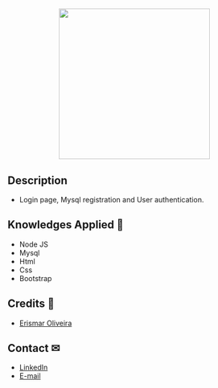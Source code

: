 <h1 align="center">
  <div background-color='#ff90000'>
    <img width="300" src="https://github.com/erismaroliveira/tela-de-login-node-js/blob/main/githuboctacat.png"/>
  </div>
</h1>

## Description
  - Login page, Mysql registration and User authentication.

## Knowledges Applied 🚀
 - Node JS
 - Mysql
 - Html
 - Css
 - Bootstrap

## Credits 👏
  - <a target="_blank" href="https://erismaroliveira.github.io/">Erismar Oliveira</a>

## Contact ✉
  - <a target="_blank" href="https://www.linkedin.com/in/erismar-oliveirapro">LinkedIn</a>
  - <a target="_blank" href="mailto:erismarpro@hotmail.com">E-mail</a>
